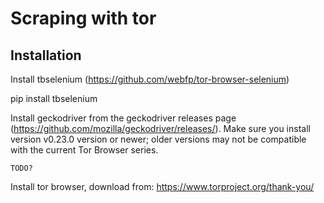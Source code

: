 # Scraping with tor

## Installation

Install tbselenium (https://github.com/webfp/tor-browser-selenium)

   pip install tbselenium

Install geckodriver from the geckodriver releases page (https://github.com/mozilla/geckodriver/releases/). Make sure you install version v0.23.0 version or newer; older versions may not be compatible with the current Tor Browser series.

    TODO?

Install tor browser, download from: https://www.torproject.org/thank-you/
